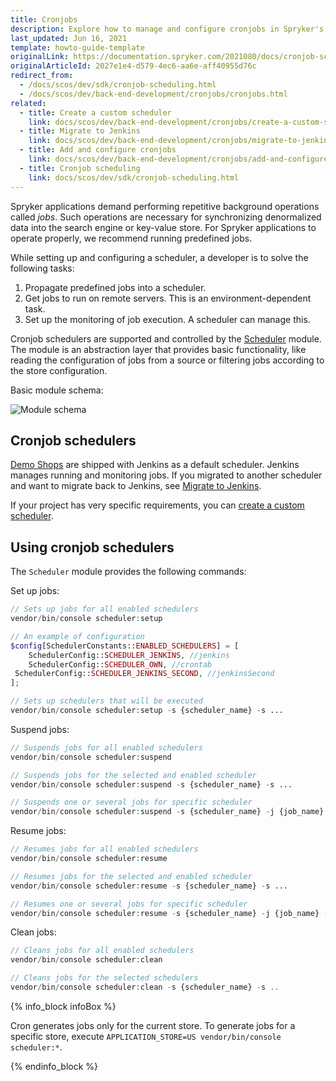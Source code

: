 ```yaml
---
title: Cronjobs
description: Explore how to manage and configure cronjobs in Spryker's backend to automate tasks, ensuring smooth operation of your ecommerce platform with scheduled jobs.
last_updated: Jun 16, 2021
template: howto-guide-template
originalLink: https://documentation.spryker.com/2021080/docs/cronjob-scheduling-guide
originalArticleId: 2027e1e4-d579-4ec6-aa6e-aff40955d76c
redirect_from:
  - /docs/scos/dev/sdk/cronjob-scheduling.html
  - /docs/scos/dev/back-end-development/cronjobs/cronjobs.html
related:
  - title: Create a custom scheduler
    link: docs/scos/dev/back-end-development/cronjobs/create-a-custom-scheduler.html
  - title: Migrate to Jenkins
    link: docs/scos/dev/back-end-development/cronjobs/migrate-to-jenkins.html
  - title: Add and configure cronjobs
    link: docs/scos/dev/back-end-development/cronjobs/add-and-configure-cronjobs.html
  - title: Cronjob scheduling
    link: docs/scos/dev/sdk/cronjob-scheduling.html
---
```


Spryker applications demand performing repetitive background operations called _jobs_. Such operations are necessary for synchronizing denormalized data into the search engine or key-value store. For Spryker applications to operate properly, we recommend running predefined jobs.

While setting up and configuring a scheduler, a developer is to solve the following tasks:

1. Propagate predefined jobs into a scheduler.
2. Get jobs to run on remote servers. This is an environment-dependent task.
3. Set up the monitoring of job execution. A scheduler can manage this.

Cronjob schedulers are supported and controlled by the [Scheduler](https://github.com/spryker/scheduler) module. The module is an abstraction layer that provides basic functionality, like reading the configuration of jobs from a source or filtering jobs according to the store configuration.

Basic module schema:

![Module schema](https://spryker.s3.eu-central-1.amazonaws.com/docs/Tutorials/HowTos/HowTo+Set+up+Schedulers+for+Different+Environments/scheduler-module.png)

## Cronjob schedulers

[Demo Shops](/docs/about/all/about-spryker.html#demo-shops) are shipped with Jenkins as a default scheduler. Jenkins manages running and monitoring jobs. If you migrated to another scheduler and want to migrate back to Jenkins, see [Migrate to Jenkins](/docs/dg/dev/backend-development/cronjobs/migrate-to-jenkins.html).

If your project has very specific requirements, you can [create a custom scheduler](/docs/dg/dev/backend-development/cronjobs/create-a-custom-scheduler.html).


## Using cronjob schedulers

The `Scheduler` module provides the following commands:


Set up jobs:

```php
// Sets up jobs for all enabled schedulers
vendor/bin/console scheduler:setup

// An example of configuration
$config[SchedulerConstants::ENABLED_SCHEDULERS] = [
    SchedulerConfig::SCHEDULER_JENKINS, //jenkins
    SchedulerConfig::SCHEDULER_OWN, //crontab
 SchedulerConfig::SCHEDULER_JENKINS_SECOND, //jenkinsSecond
];

// Sets up schedulers that will be executed
vendor/bin/console scheduler:setup -s {scheduler_name} -s ...
```

Suspend jobs:

```php
// Suspends jobs for all enabled schedulers
vendor/bin/console scheduler:suspend

// Suspends jobs for the selected and enabled scheduler
vendor/bin/console scheduler:suspend -s {scheduler_name} -s ...

// Suspends one or several jobs for specific scheduler
vendor/bin/console scheduler:suspend -s {scheduler_name} -j {job_name}
```

Resume jobs:

```php
// Resumes jobs for all enabled schedulers
vendor/bin/console scheduler:resume

// Resumes jobs for the selected and enabled scheduler
vendor/bin/console scheduler:resume -s {scheduler_name} -s ...

// Resumes one or several jobs for specific scheduler
vendor/bin/console scheduler:resume -s {scheduler_name} -j {job_name} -j ...
```

Clean jobs:

```php
// Cleans jobs for all enabled schedulers
vendor/bin/console scheduler:clean

// Cleans jobs for the selected schedulers
vendor/bin/console scheduler:clean -s {scheduler_name} -s ..
```

{% info_block infoBox %}

Cron generates jobs only for the current store. To generate jobs for a specific store, execute `APPLICATION_STORE=US vendor/bin/console scheduler:*`.

{% endinfo_block %}
